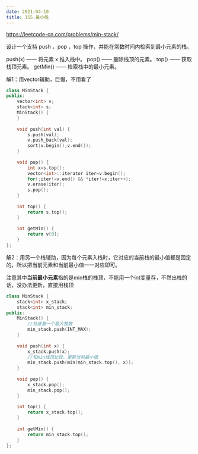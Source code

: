```yaml
---
date: 2021-04-10
title: 155.最小栈
---
```


<https://leetcode-cn.com/problems/min-stack/>

设计一个支持 push ，pop ，top 操作，并能在常数时间内检索到最小元素的栈。

push(x) —— 将元素 x 推入栈中。
pop() —— 删除栈顶的元素。
top() —— 获取栈顶元素。
getMin() —— 检索栈中的最小元素。

解1：用vector辅助，巨慢，不用看了

```c++
class MinStack {
public:
    vector<int> v;
    stack<int> s;
    MinStack() {
    }
    
    void push(int val) {
        s.push(val);
        v.push_back(val);
        sort(v.begin(),v.end());
    }
    
    void pop() {
        int x=s.top();
        vector<int>::iterator iter=v.begin();
        for(;iter!=v.end() && *iter!=x;iter++);
        v.erase(iter);
        s.pop();
    }
    
    int top() {
        return s.top();
    }
    
    int getMin() {
        return v[0];
    }
};
```

解2：用另一个栈辅助，因为每个元素入栈时，它对应的当前栈的最小值都是固定的，所以把当前元素和当前最小值一一对应即可。

注意其中**当前最小元素**指的是min栈的栈顶，不能用一个int变量存，不然出栈的话，没办法更新，直接用栈顶

```c++
class MinStack {
    stack<int> x_stack;
    stack<int> min_stack;
public:
    MinStack() {
        //栈底塞一个最大整数
        min_stack.push(INT_MAX);
    }
    
    void push(int x) {
        x_stack.push(x);
        //和min栈顶比较，更新当前最小值
        min_stack.push(min(min_stack.top(), x));
    }
    
    void pop() {
        x_stack.pop();
        min_stack.pop();
    }
    
    int top() {
        return x_stack.top();
    }
    
    int getMin() {
        return min_stack.top();
    }
};
```


